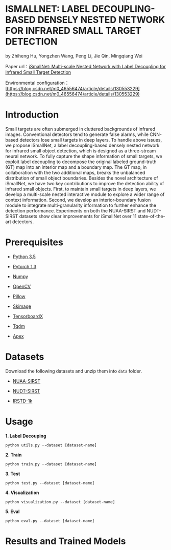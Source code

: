 # **ISMALLNET: LABEL DECOUPLING-BASED DENSELY NESTED NETWORK FOR INFRARED SMALL TARGET DETECTION**

by Zhiheng Hu, Yongzhen Wang, Peng Li, Jie Qin, Mingqiang Wei

Paper url：[iSmallNet: Multi-scale Nested Network with Label Decoupling for Infrared Small Target Detection](https://arxiv.org/abs/2210.16561)

Environmental configuration：[https://blog.csdn.net/m0_46556474/article/details/130553229](https://blog.csdn.net/m0_46556474/article/details/130553229)

# Introduction

Small targets are often submerged in cluttered backgrounds of infrared images.
Conventional detectors tend to generate false alarms, while CNN-based detectors lose small targets in deep layers.
To handle above issues, we propose iSmallNet, a label decoupling-based densely nested network for infrared small object detection, which is designed as a three-stream neural network.
To fully capture the shape information of small targets, we exploit label decoupling to decompose the original labeled ground-truth (GT) map into an interior map and a boundary map.
The GT map, in collaboration with the two additional maps, breaks the unbalanced distribution of small object boundaries.
Besides the novel architecture of iSmallNet, we have two key contributions to improve the detection ability of infrared small objects.
First, to maintain small targets in deep layers, we develop a multi-scale nested interactive module to explore a wider range of context information.
Second, we develop an interior-boundary fusion module to integrate multi-granularity information to further enhance the detection performance.
Experiments on both the NUAA-SIRST and NUDT-SIRST datasets show clear improvements for iSmallNet over 11 state-of-the-art detectors.

# Prerequisites


* [Python 3.5](https://www.python.org/)

* [Pytorch 1.3](https://pytorch.org/)

* [Numpy](https://numpy.org/)

* [OpenCV](https://opencv.org/)

* [Pillow](https://python-pillow.org/)

* [Skimage](https://scikit-image.org/docs/stable/api/skimage.html)

* [TensorboardX](https://github.com/lanpa/tensorboardX)

* [Tqdm](https://github.com/tqdm/tqdm)

* [Apex](https://github.com/NVIDIA/apex)

# Datasets
Download the following datasets and unzip them into `data` folder.

* [NUAA-SIRST](https://github.com/YimianDai/sirst)

* [NUDT-SIRST](https://github.com/YeRen123455/Infrared-Small-Target-Detection)

* [IRSTD-1k](https://github.com/RuiZhang97/ISNet)

# Usage
**1. Label Decouping**

```
python utils.py --dataset [dataset-name]
```

**2. Train**

```
python train.py --dataset [dataset-name]
```

**3. Test**

```
python test.py --dataset [dataset-name]
```

**4. Visualization**

```
python visualization.py --dataset [dataset-name]
```

**5. Eval**

```
python eval.py --dataset [dataset-name]
```

# Results and Trained Models

